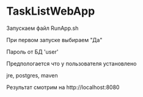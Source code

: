 # TaskListWebApp
Запускаем файл RunApp.sh

При первом запуске выбираем "Да"

Пароль от БД 'user'

Предпологается что у пользователя установлено

jre, 
postgres, 
maven

Результат смотрим на http://localhost:8080
